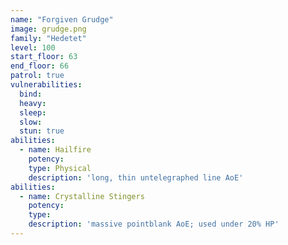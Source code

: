 ```yaml
---
name: "Forgiven Grudge"
image: grudge.png
family: "Hedetet"
level: 100
start_floor: 63
end_floor: 66
patrol: true
vulnerabilities:
  bind: 
  heavy: 
  sleep: 
  slow: 
  stun: true
abilities:
  - name: Hailfire
    potency: 
    type: Physical
    description: 'long, thin untelegraphed line AoE'
abilities:
  - name: Crystalline Stingers
    potency: 
    type: 
    description: 'massive pointblank AoE; used under 20% HP'
---
```

